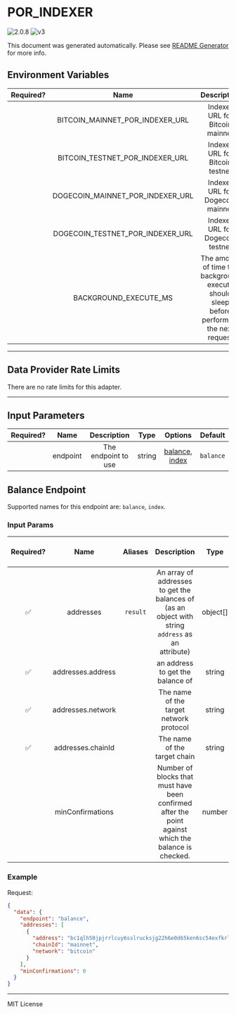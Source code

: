 # POR_INDEXER

![2.0.8](https://img.shields.io/github/package-json/v/smartcontractkit/external-adapters-js?filename=packages/sources/por-indexer/package.json) ![v3](https://img.shields.io/badge/framework%20version-v3-blueviolet)

This document was generated automatically. Please see [README Generator](../../scripts#readme-generator) for more info.

## Environment Variables

| Required? |               Name               |                                        Description                                        |  Type  | Options | Default |
| :-------: | :------------------------------: | :---------------------------------------------------------------------------------------: | :----: | :-----: | :-----: |
|           | BITCOIN_MAINNET_POR_INDEXER_URL  |                              Indexer URL for Bitcoin mainnet                              | string |         |   ``    |
|           | BITCOIN_TESTNET_POR_INDEXER_URL  |                              Indexer URL for Bitcoin testnet                              | string |         |   ``    |
|           | DOGECOIN_MAINNET_POR_INDEXER_URL |                             Indexer URL for Dogecoin mainnet                              | string |         |   ``    |
|           | DOGECOIN_TESTNET_POR_INDEXER_URL |                             Indexer URL for Dogecoin testnet                              | string |         |   ``    |
|           |      BACKGROUND_EXECUTE_MS       | The amount of time the background execute should sleep before performing the next request | number |         | `10000` |

---

## Data Provider Rate Limits

There are no rate limits for this adapter.

---

## Input Parameters

| Required? |   Name   |     Description     |  Type  |                         Options                          |  Default  |
| :-------: | :------: | :-----------------: | :----: | :------------------------------------------------------: | :-------: |
|           | endpoint | The endpoint to use | string | [balance](#balance-endpoint), [index](#balance-endpoint) | `balance` |

## Balance Endpoint

Supported names for this endpoint are: `balance`, `index`.

### Input Params

| Required? |       Name        | Aliases  |                                             Description                                              |   Type   |        Options        | Default | Depends On | Not Valid With |
| :-------: | :---------------: | :------: | :--------------------------------------------------------------------------------------------------: | :------: | :-------------------: | :-----: | :--------: | :------------: |
|    ✅     |     addresses     | `result` |  An array of addresses to get the balances of (as an object with string `address` as an attribute)   | object[] |                       |         |            |                |
|    ✅     | addresses.address |          |                                   an address to get the balance of                                   |  string  |                       |         |            |                |
|    ✅     | addresses.network |          |                               The name of the target network protocol                                |  string  | `bitcoin`, `dogecoin` |         |            |                |
|    ✅     | addresses.chainId |          |                                     The name of the target chain                                     |  string  | `mainnet`, `testnet`  |         |            |                |
|           | minConfirmations  |          | Number of blocks that must have been confirmed after the point against which the balance is checked. |  number  |                       |         |            |                |

### Example

Request:

```json
{
  "data": {
    "endpoint": "balance",
    "addresses": [
      {
        "address": "bc1qlh50jpjrrlcuy6sslrucksjg22h6e0d65ken6sc54exfkrln932snwg523",
        "chainId": "mainnet",
        "network": "bitcoin"
      }
    ],
    "minConfirmations": 0
  }
}
```

---

MIT License
